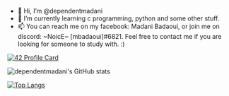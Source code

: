 - 👋 Hi, I’m @dependentmadani
- 🌱 I’m currently learning c programming, python and some other stuff.
- 📫 You can reach me on my facebook: Madani Badaoui, or join me on discord: ~NoicE~ [mbadaoui]#6821. Feel free to contact me if you are looking for someone to study with. :)

[![42 Profile Card](https://1337-readme.vercel.app/api/profile?cursus=42&dark=true&login=mbadaoui)](https://github.com/mohouyizme/1337-readme)
<!---
dependentmadani/dependentmadani is a ✨ special ✨ repository because its `README.md` (this file) appears on your GitHub profile.
You can click the Preview link to take a look at your changes.
--->

![dependentmadani's GitHub stats](https://github-readme-stats.vercel.app/api?username=dependentmadani&show_icons=true&theme=radical)

[![Top Langs](https://github-readme-stats.vercel.app/api/top-langs/?username=dependentmadani)](https://github.com/dependentmadani/github-readme-stats)

